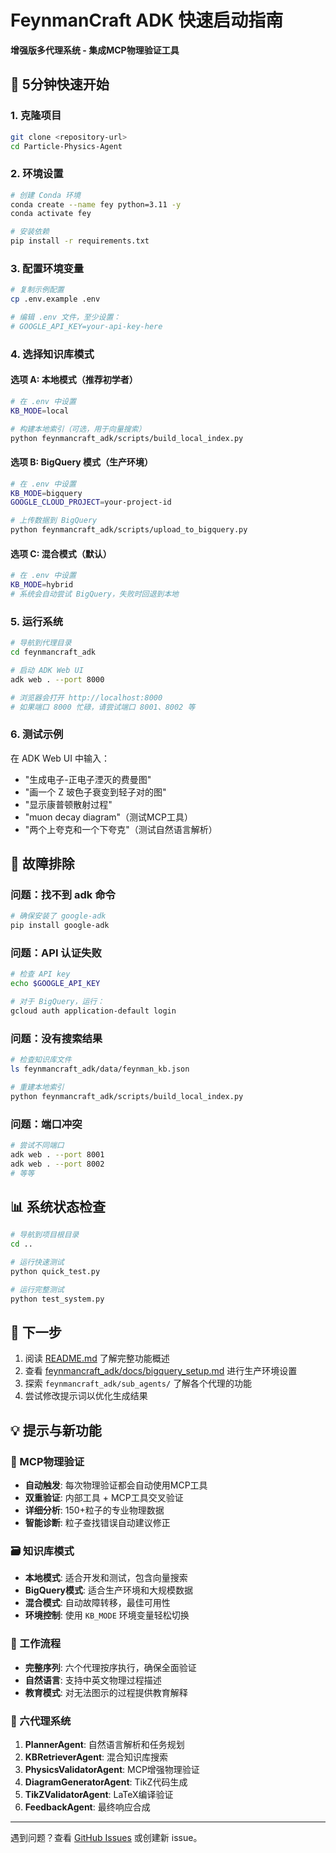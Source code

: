 # FeynmanCraft ADK 快速启动指南

**增强版多代理系统 - 集成MCP物理验证工具**

## 🚀 5分钟快速开始

### 1. 克隆项目
```bash
git clone <repository-url>
cd Particle-Physics-Agent
```

### 2. 环境设置
```bash
# 创建 Conda 环境
conda create --name fey python=3.11 -y
conda activate fey

# 安装依赖
pip install -r requirements.txt
```

### 3. 配置环境变量
```bash
# 复制示例配置
cp .env.example .env

# 编辑 .env 文件，至少设置：
# GOOGLE_API_KEY=your-api-key-here
```

### 4. 选择知识库模式

#### 选项 A: 本地模式（推荐初学者）
```bash
# 在 .env 中设置
KB_MODE=local

# 构建本地索引（可选，用于向量搜索）
python feynmancraft_adk/scripts/build_local_index.py
```

#### 选项 B: BigQuery 模式（生产环境）
```bash
# 在 .env 中设置
KB_MODE=bigquery
GOOGLE_CLOUD_PROJECT=your-project-id

# 上传数据到 BigQuery
python feynmancraft_adk/scripts/upload_to_bigquery.py
```

#### 选项 C: 混合模式（默认）
```bash
# 在 .env 中设置
KB_MODE=hybrid
# 系统会自动尝试 BigQuery，失败时回退到本地
```

### 5. 运行系统
```bash
# 导航到代理目录
cd feynmancraft_adk

# 启动 ADK Web UI
adk web . --port 8000

# 浏览器会打开 http://localhost:8000
# 如果端口 8000 忙碌，请尝试端口 8001、8002 等
```

### 6. 测试示例

在 ADK Web UI 中输入：
- "生成电子-正电子湮灭的费曼图"
- "画一个 Z 玻色子衰变到轻子对的图"
- "显示康普顿散射过程"
- "muon decay diagram"（测试MCP工具）
- "两个上夸克和一个下夸克"（测试自然语言解析）

## 🔧 故障排除

### 问题：找不到 adk 命令
```bash
# 确保安装了 google-adk
pip install google-adk
```

### 问题：API 认证失败
```bash
# 检查 API key
echo $GOOGLE_API_KEY

# 对于 BigQuery，运行：
gcloud auth application-default login
```

### 问题：没有搜索结果
```bash
# 检查知识库文件
ls feynmancraft_adk/data/feynman_kb.json

# 重建本地索引
python feynmancraft_adk/scripts/build_local_index.py
```

### 问题：端口冲突
```bash
# 尝试不同端口
adk web . --port 8001
adk web . --port 8002
# 等等
```

## 📊 系统状态检查
```bash
# 导航到项目根目录
cd ..

# 运行快速测试
python quick_test.py

# 运行完整测试
python test_system.py
```

## 🎯 下一步

1. 阅读 [README.md](README.md) 了解完整功能概述
2. 查看 [feynmancraft_adk/docs/bigquery_setup.md](feynmancraft_adk/docs/bigquery_setup.md) 进行生产环境设置
3. 探索 `feynmancraft_adk/sub_agents/` 了解各个代理的功能
4. 尝试修改提示词以优化生成结果

## 💡 提示与新功能

### 🔬 MCP物理验证
- **自动触发**: 每次物理验证都会自动使用MCP工具
- **双重验证**: 内部工具 + MCP工具交叉验证
- **详细分析**: 150+粒子的专业物理数据
- **智能诊断**: 粒子查找错误自动建议修正

### 🗃️ 知识库模式
- **本地模式**: 适合开发和测试，包含向量搜索
- **BigQuery模式**: 适合生产环境和大规模数据
- **混合模式**: 自动故障转移，最佳可用性
- **环境控制**: 使用 `KB_MODE` 环境变量轻松切换

### 🤖 工作流程
- **完整序列**: 六个代理按序执行，确保全面验证
- **自然语言**: 支持中英文物理过程描述
- **教育模式**: 对无法图示的过程提供教育解释

### 🎨 六代理系统
1. **PlannerAgent**: 自然语言解析和任务规划
2. **KBRetrieverAgent**: 混合知识库搜索
3. **PhysicsValidatorAgent**: MCP增强物理验证
4. **DiagramGeneratorAgent**: TikZ代码生成
5. **TikZValidatorAgent**: LaTeX编译验证
6. **FeedbackAgent**: 最终响应合成

---

遇到问题？查看 [GitHub Issues](https://github.com/your-username/Particle-Physics-Agent/issues) 或创建新 issue。